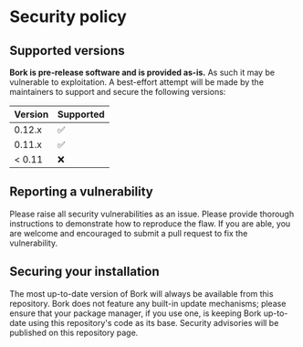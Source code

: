 # Security policy

## Supported versions

**Bork is pre-release software and is provided as-is.** As such it may be vulnerable to exploitation. A best-effort attempt will be made by the maintainers to support and secure the following versions:

| Version | Supported          |
| ------- | ------------------ |
| 0.12.x  | :white_check_mark: |
| 0.11.x  | :white_check_mark: |
| < 0.11  | :x:                |

## Reporting a vulnerability

Please raise all security vulnerabilities as an issue. Please provide thorough instructions to demonstrate how to reproduce the flaw. If you are able, you are welcome and encouraged to submit a pull request to fix the vulnerability.

## Securing your installation

The most up-to-date version of Bork will always be available from this repository. Bork does not feature any built-in update mechanisms; please ensure that your package manager, if you use one, is keeping Bork up-to-date using this repository's code as its base. Security advisories will be published on this repository page.
